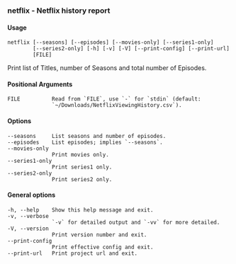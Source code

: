 ### netflix - Netflix history report

#### Usage
    netflix [--seasons] [--episodes] [--movies-only] [--series1-only]
            [--series2-only] [-h] [-v] [-V] [--print-config] [--print-url]
            [FILE]
    
Print list of Titles, number of Seasons and total number of Episodes.

#### Positional Arguments
    FILE          Read from `FILE`, use `-` for `stdin` (default:
                  `~/Downloads/NetflixViewingHistory.csv`).

#### Options
    --seasons     List seasons and number of episodes.
    --episodes    List episodes; implies `--seasons`.
    --movies-only
                  Print movies only.
    --series1-only
                  Print series1 only.
    --series2-only
                  Print series2 only.

#### General options
    -h, --help    Show this help message and exit.
    -v, --verbose
                  `-v` for detailed output and `-vv` for more detailed.
    -V, --version
                  Print version number and exit.
    --print-config
                  Print effective config and exit.
    --print-url   Print project url and exit.
